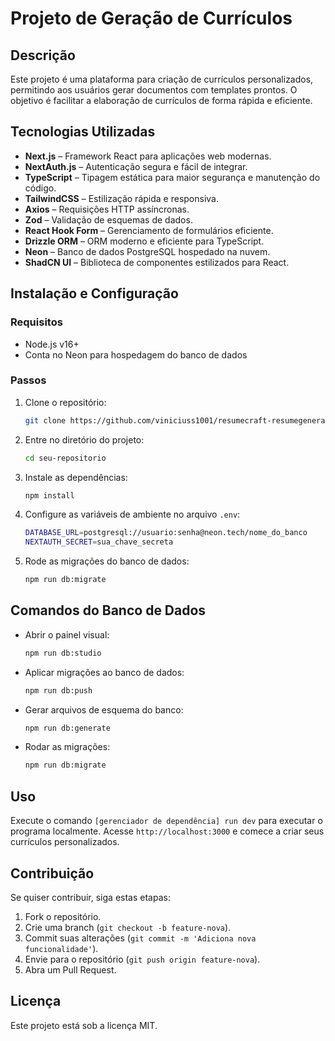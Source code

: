 # Projeto de Geração de Currículos

## Descrição
Este projeto é uma plataforma para criação de currículos personalizados, permitindo aos usuários gerar documentos com templates prontos. O objetivo é facilitar a elaboração de currículos de forma rápida e eficiente.

## Tecnologias Utilizadas
- **Next.js** – Framework React para aplicações web modernas.
- **NextAuth.js** – Autenticação segura e fácil de integrar.
- **TypeScript** – Tipagem estática para maior segurança e manutenção do código.
- **TailwindCSS** – Estilização rápida e responsiva.
- **Axios** – Requisições HTTP assíncronas.
- **Zod** – Validação de esquemas de dados.
- **React Hook Form** – Gerenciamento de formulários eficiente.
- **Drizzle ORM** – ORM moderno e eficiente para TypeScript.
- **Neon** – Banco de dados PostgreSQL hospedado na nuvem.
- **ShadCN UI** – Biblioteca de componentes estilizados para React.

## Instalação e Configuração
### Requisitos
- Node.js v16+
- Conta no Neon para hospedagem do banco de dados

### Passos
1. Clone o repositório:
   ```sh
   git clone https://github.com/viniciuss1001/resumecraft-resumegenerator.git
   ```
2. Entre no diretório do projeto:
   ```sh
   cd seu-repositorio
   ```
3. Instale as dependências:
   ```sh
   npm install
   ```
4. Configure as variáveis de ambiente no arquivo `.env`:
   ```sh
   DATABASE_URL=postgresql://usuario:senha@neon.tech/nome_do_banco
   NEXTAUTH_SECRET=sua_chave_secreta
   ```
5. Rode as migrações do banco de dados:
   ```sh
   npm run db:migrate
   ```

## Comandos do Banco de Dados
- Abrir o painel visual:
   ```sh
   npm run db:studio
   ```
- Aplicar migrações ao banco de dados:
   ```sh
   npm run db:push
   ```
- Gerar arquivos de esquema do banco:
   ```sh
   npm run db:generate
   ```
- Rodar as migrações:
   ```sh
   npm run db:migrate
   ```

## Uso
Execute o comando `[gerenciador de dependência] run dev` para executar o programa localmente.
Acesse `http://localhost:3000` e comece a criar seus currículos personalizados.

## Contribuição
Se quiser contribuir, siga estas etapas:
1. Fork o repositório.
2. Crie uma branch (`git checkout -b feature-nova`).
3. Commit suas alterações (`git commit -m 'Adiciona nova funcionalidade'`).
4. Envie para o repositório (`git push origin feature-nova`).
5. Abra um Pull Request.

## Licença
Este projeto está sob a licença MIT.

